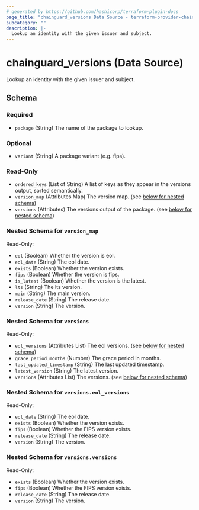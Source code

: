 ```yaml
---
# generated by https://github.com/hashicorp/terraform-plugin-docs
page_title: "chainguard_versions Data Source - terraform-provider-chainguard"
subcategory: ""
description: |-
  Lookup an identity with the given issuer and subject.
---
```


# chainguard_versions (Data Source)

Lookup an identity with the given issuer and subject.



<!-- schema generated by tfplugindocs -->
## Schema

### Required

- `package` (String) The name of the package to lookup.

### Optional

- `variant` (String) A package variant (e.g. fips).

### Read-Only

- `ordered_keys` (List of String) A list of keys as they appear in the versions output, sorted semantically.
- `version_map` (Attributes Map) The version map. (see [below for nested schema](#nestedatt--version_map))
- `versions` (Attributes) The versions output of the package. (see [below for nested schema](#nestedatt--versions))

<a id="nestedatt--version_map"></a>
### Nested Schema for `version_map`

Read-Only:

- `eol` (Boolean) Whether the version is eol.
- `eol_date` (String) The eol date.
- `exists` (Boolean) Whether the version exists.
- `fips` (Boolean) Whether the version is fips.
- `is_latest` (Boolean) Whether the version is the latest.
- `lts` (String) The lts version.
- `main` (String) The main version.
- `release_date` (String) The release date.
- `version` (String) The version.


<a id="nestedatt--versions"></a>
### Nested Schema for `versions`

Read-Only:

- `eol_versions` (Attributes List) The eol versions. (see [below for nested schema](#nestedatt--versions--eol_versions))
- `grace_period_months` (Number) The grace period in months.
- `last_updated_timestamp` (String) The last updated timestamp.
- `latest_version` (String) The latest version.
- `versions` (Attributes List) The versions. (see [below for nested schema](#nestedatt--versions--versions))

<a id="nestedatt--versions--eol_versions"></a>
### Nested Schema for `versions.eol_versions`

Read-Only:

- `eol_date` (String) The eol date.
- `exists` (Boolean) Whether the version exists.
- `fips` (Boolean) Whether the FIPS version exists.
- `release_date` (String) The release date.
- `version` (String) The version.


<a id="nestedatt--versions--versions"></a>
### Nested Schema for `versions.versions`

Read-Only:

- `exists` (Boolean) Whether the version exists.
- `fips` (Boolean) Whether the FIPS version exists.
- `release_date` (String) The release date.
- `version` (String) The version.

